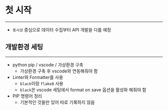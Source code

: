 # 첫 시작

---

- `동시성` 중심으로 데이터 수집부터 API 개발을 다를 예정


## 개발환경 세팅

---

- python pip / vscode / 가상환경 구축
  - 가상환경 구축 후 vscode와 연동해줘야 함
- Linter와 Formatter를 사용
  - `black`이랑 `flake8` 사용
  - `black`은 vscode 세팅에서 format on save 옵션을 활성화 해줘야 함  
- PIP 명령어 정리
  - 기본적인 것들만 있어 따로 기록하지 않음